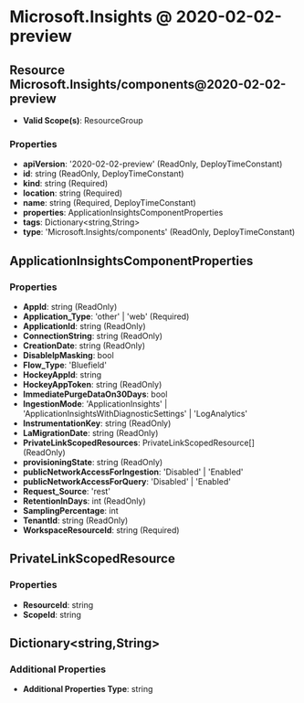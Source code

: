 # Microsoft.Insights @ 2020-02-02-preview

## Resource Microsoft.Insights/components@2020-02-02-preview
* **Valid Scope(s)**: ResourceGroup
### Properties
* **apiVersion**: '2020-02-02-preview' (ReadOnly, DeployTimeConstant)
* **id**: string (ReadOnly, DeployTimeConstant)
* **kind**: string (Required)
* **location**: string (Required)
* **name**: string (Required, DeployTimeConstant)
* **properties**: ApplicationInsightsComponentProperties
* **tags**: Dictionary<string,String>
* **type**: 'Microsoft.Insights/components' (ReadOnly, DeployTimeConstant)

## ApplicationInsightsComponentProperties
### Properties
* **AppId**: string (ReadOnly)
* **Application_Type**: 'other' | 'web' (Required)
* **ApplicationId**: string (ReadOnly)
* **ConnectionString**: string (ReadOnly)
* **CreationDate**: string (ReadOnly)
* **DisableIpMasking**: bool
* **Flow_Type**: 'Bluefield'
* **HockeyAppId**: string
* **HockeyAppToken**: string (ReadOnly)
* **ImmediatePurgeDataOn30Days**: bool
* **IngestionMode**: 'ApplicationInsights' | 'ApplicationInsightsWithDiagnosticSettings' | 'LogAnalytics'
* **InstrumentationKey**: string (ReadOnly)
* **LaMigrationDate**: string (ReadOnly)
* **PrivateLinkScopedResources**: PrivateLinkScopedResource[] (ReadOnly)
* **provisioningState**: string (ReadOnly)
* **publicNetworkAccessForIngestion**: 'Disabled' | 'Enabled'
* **publicNetworkAccessForQuery**: 'Disabled' | 'Enabled'
* **Request_Source**: 'rest'
* **RetentionInDays**: int (ReadOnly)
* **SamplingPercentage**: int
* **TenantId**: string (ReadOnly)
* **WorkspaceResourceId**: string (Required)

## PrivateLinkScopedResource
### Properties
* **ResourceId**: string
* **ScopeId**: string

## Dictionary<string,String>
### Additional Properties
* **Additional Properties Type**: string


